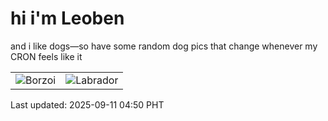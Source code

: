 # hi i'm Leoben

and i like dogs—so have some random dog pics that change whenever my CRON feels like it

|  |  |
|--------|----------|
| ![Borzoi](https://random-dog-vercel.vercel.app/api/random-borzoi?v=1757537411) | ![Labrador](https://random-dog-vercel.vercel.app/api/random-labrador?v=1757537411) |

Last updated: 2025-09-11 04:50 PHT
